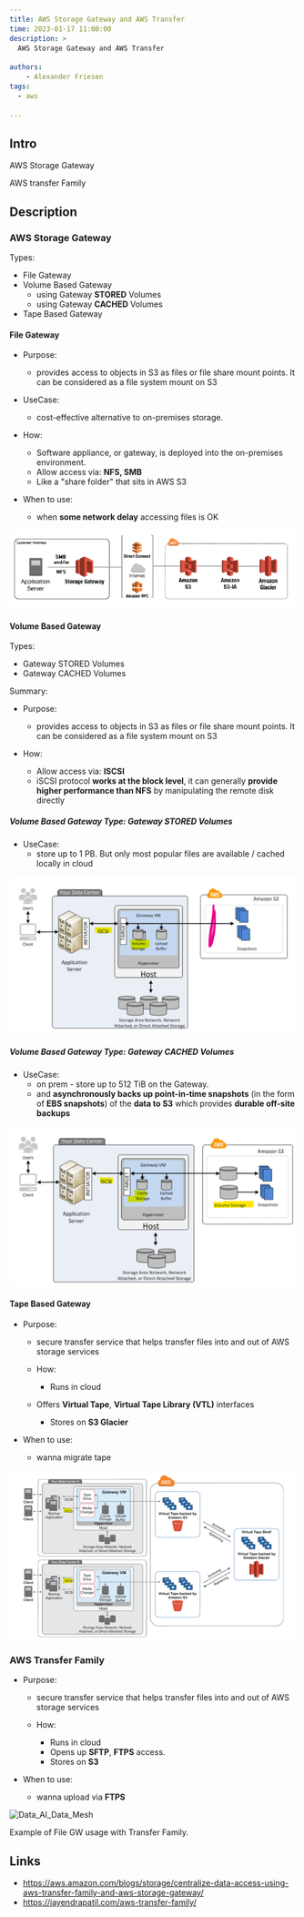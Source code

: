```yaml
---
title: AWS Storage Gateway and AWS Transfer
time: 2023-01-17 11:00:00
description: >
  AWS Storage Gateway and AWS Transfer

authors:
    - Alexander Friesen
tags:
  - aws

---
```


## Intro

AWS Storage Gateway 

AWS transfer Family

## Description


### AWS Storage Gateway 

Types:

- File Gateway
- Volume Based Gateway
  - using Gateway **STORED** Volumes
  - using Gateway **CACHED** Volumes
- Tape Based Gateway



#### File Gateway

  - Purpose:
     - provides access to objects in S3 as files or file share mount points. It can be considered as a file system mount on S3
    
  - UseCase:
     - cost-effective alternative to on-premises storage.

  - How:
    - Software appliance, or gateway, is deployed into the on-premises environment.
    - Allow access via: **NFS, SMB**
    - Like a "share folder" that sits in AWS S3

  - When to use:
     - when **some network delay** accessing files is OK


![Vision](article0003/../article00041/filegateway.png)


#### Volume Based Gateway

Types:

- Gateway STORED Volumes
- Gateway CACHED Volumes

Summary:

  - Purpose:
     - provides access to objects in S3 as files or file share mount points. It can be considered as a file system mount on S3
    
  - How:
    - Allow access via: **ISCSI**
    - iSCSI protocol **works at the block level**, it can generally **provide higher performance than NFS** by manipulating the remote disk directly



##### Volume Based Gateway Type: Gateway STORED Volumes

  - UseCase: 
      - store up to 1 PB. But only most popular files are available / cached locally in cloud


![Vision](article0003/../article00041/storagegw_stored.png)

##### Volume Based Gateway Type: Gateway CACHED Volumes


  - UseCase:
    - on prem - store up to 512 TiB on the Gateway. 
    - and **asynchronously backs up point-in-time snapshots** (in the form of **EBS snapshots**) of the **data to S3** which provides **durable off-site backups**
	
![Vision](article0003/../article00041/storagegw_cached.png)





#### Tape Based Gateway

  - Purpose:
    - secure transfer service that helps transfer files into and out of AWS storage services

	- How:
	  - Runs in cloud
    - Offers **Virtual Tape**, **Virtual Tape Library (VTL)** interfaces
		- Stores on **S3 Glacier** 

  - When to use:
     - wanna migrate tape

![Vision](article0003/../article00041/tape.png)


### AWS Transfer Family

  - Purpose:
    - secure transfer service that helps transfer files into and out of AWS storage services

	- How:
		- Runs in cloud
		- Opens up **SFTP**, **FTPS** access.
		- Stores on **S3**

  - When to use:
     - wanna upload via **FTPS**

![Data_AI_Data_Mesh](https://d2908q01vomqb2.cloudfront.net/e1822db470e60d090affd0956d743cb0e7cdf113/2020/06/22/How-File-Gateway-and-AWS-Transfer-Family-can-be-used-together-for-your-reporting-workflow.-1.png)



Example of File GW usage with Transfer Family.


## Links

- <https://aws.amazon.com/blogs/storage/centralize-data-access-using-aws-transfer-family-and-aws-storage-gateway/>
- <https://jayendrapatil.com/aws-transfer-family/>